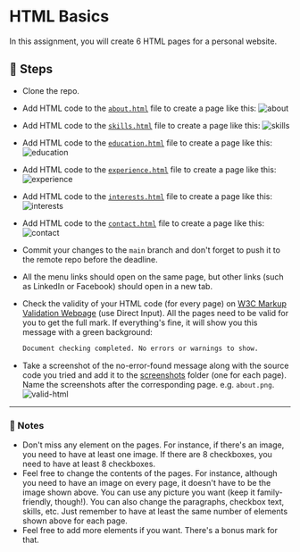 # HTML Basics
In this assignment, you will create 6 HTML pages for a personal website.

## :foot: Steps
- Clone the repo.
- Add HTML code to the [`about.html`](./about.html) file to create a page like this:
![about](https://res.cloudinary.com/mkf/image/upload/v1673847014/ENSF-381/HTML/About_chru9o.png)
- Add HTML code to the [`skills.html`](./skills.html) file to create a page like this:
![skills](https://res.cloudinary.com/mkf/image/upload/v1673847014/ENSF-381/HTML/Skills_rfyaom.png)
- Add HTML code to the [`education.html`](./education.html) file to create a page like this:
![education](https://res.cloudinary.com/mkf/image/upload/v1673847014/ENSF-381/HTML/Education_kq4swc.png)
- Add HTML code to the [`experience.html`](./experience.html) file to create a page like this:
![experience](https://res.cloudinary.com/mkf/image/upload/v1673847014/ENSF-381/HTML/Experience_pr2zlw.png)
- Add HTML code to the [`interests.html`](./interests.html) file to create a page like this:
![interests](https://res.cloudinary.com/mkf/image/upload/v1673847014/ENSF-381/HTML/Interests_repzys.png)
- Add HTML code to the [`contact.html`](./contact.html) file to create a page like this:
![contact](https://res.cloudinary.com/mkf/image/upload/v1673847014/ENSF-381/HTML/Contact_fqyoou.png)
- Commit your changes to the `main` branch and don't forget to push it to the remote repo before the deadline.
- All the menu links should open on the same page, but other links (such as LinkedIn or Facebook) should open in a new tab.
- Check the validity of your HTML code (for every page) on [W3C Markup Validation Webpage](https://validator.w3.org/#validate_by_input) (use Direct Input). All the pages need to be valid for you to get the full mark. If everything's fine, it will show you this message with a green background:

    ```bash
    Document checking completed. No errors or warnings to show.
    ```
- Take a screenshot of the no-error-found message along with the source code you tried and add it to the [screenshots](./screenshots/) folder (one for each page). Name the screenshots after the corresponding page. e.g. `about.png`.
![valid-html](https://res.cloudinary.com/mkf/image/upload/v1673848282/ENSF-381/HTML/html-valid_bwtb8l.png)

---

### :page_with_curl: Notes
- Don't miss any element on the pages. For instance, if there's an image, you need to have at least one image. If there are 8 checkboxes, you need to have at least 8 checkboxes.
- Feel free to change the contents of the pages. For instance, although you need to have an image on every page, it doesn't have to be the image shown above. You can use any picture you want (keep it family-friendly, though!). You can also change the paragraphs, checkbox text, skills, etc. Just remember to have at least the same number of elements shown above for each page.
- Feel free to add more elements if you want. There's a bonus mark for that. 